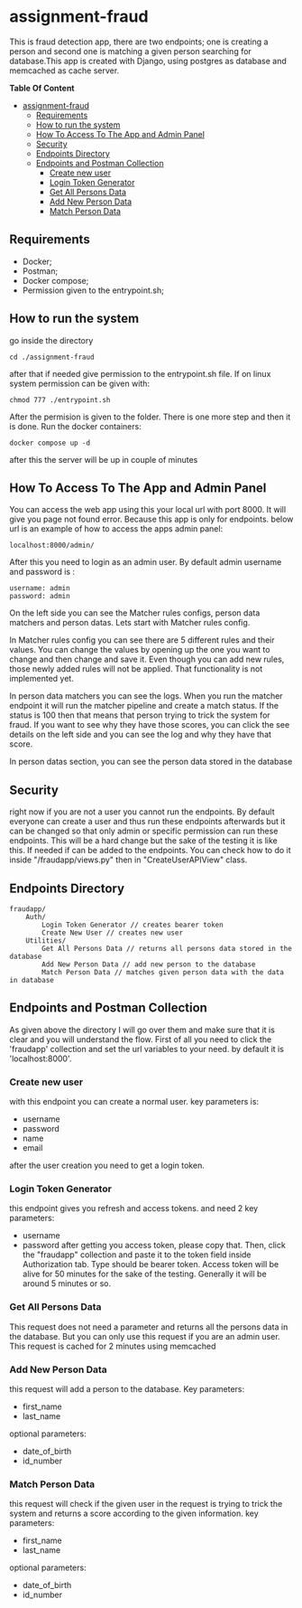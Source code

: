 # assignment-fraud
This is fraud detection app, there are two endpoints; one is creating a person and second one is matching a given person searching for database.This app is created with Django, using postgres as database and memcached as cache server.

**Table Of Content**

- [assignment-fraud](#assignment-fraud)
  * [Requirements](#Requirements)
  * [How to run the system](#How-to-run-the-system)
  * [How To Access To The App and Admin Panel](#How-To-Access-To-The-App-and-Admin-Panel)
  * [Security](#Security)
  * [Endpoints Directory](#Endpoints-Directory)
  * [Endpoints and Postman Collection](#Endpoints-and-Postman-Collection)
    + [Create new user](#Create-new-user)
    + [Login Token Generator](#Login-Token-Generator)
    + [Get All Persons Data](#Get-All-Persons-Data)
    + [Add New Person Data](#Add-New-Person-Data)
    + [Match Person Data](#Match-Person-Data)

## Requirements

- Docker;
- Postman;
- Docker compose;
- Permission given to the entrypoint.sh;



## How to run the system
go inside the directory
```
cd ./assignment-fraud
```
after that if needed give permission to the entrypoint.sh file. If on linux system permission can be given with:
```
chmod 777 ./entrypoint.sh
```
After the permision is given to the folder. There is one more step and then it is done. Run the docker containers:
```
docker compose up -d
```
after this the server will be up in couple of minutes

## How To Access To The App and Admin Panel
You can access the web app using this your local url with port 8000. It will give you page not found error. Because this app is only for endpoints. below url is an example of how to access the apps admin panel:
```
localhost:8000/admin/
```
After this you need to login as an admin user. By default admin username and password is :
```
username: admin
password: admin
```
On the left side you can see the Matcher rules configs, person data matchers and person datas. Lets start with Matcher rules config.

In Matcher rules config you can see there are 5 different rules and their values. You can change the values by opening up the one you want to change and then change and save it. Even though you can add new rules, those newly added rules will not be applied. That functionality is not implemented yet.

In person data matchers you can see the logs. When you run the matcher endpoint it will run the matcher pipeline and create a match status. If the status is 100 then that means that person trying to trick the system for fraud. If you want to see why they have those scores, you can click the see details on the left side and you can see the log and why they have that score.

In person datas section, you can see the person data stored in the database

## Security
right now if you are not a user you cannot run the endpoints. By default everyone can create a user and thus run these endpoints afterwards but it can be changed so that only admin or specific permission can run these endpoints. This will be a hard change but the sake of the testing it is like this. If needed if can be added to the endpoints. You can check how to do it inside "/fraudapp/views.py" then in "CreateUserAPIView" class.

## Endpoints Directory

    fraudapp/
        Auth/
            Login Token Generator // creates bearer token 
            Create New User // creates new user
        Utilities/
            Get All Persons Data // returns all persons data stored in the database
            Add New Person Data // add new person to the database
            Match Person Data // matches given person data with the data in database



## Endpoints and Postman Collection
As given above the directory I will go over them and make sure that it is clear and you will understand the flow. First of all you need to click the 'fraudapp' collection and set the url variables to your need. by default it is 'localhost:8000'.

### 	Create new user
with this endpoint you can create a normal user. key parameters is:
- username
- password
- name
- email

after the user creation you need to get a login token.
### Login Token Generator
this endpoint gives you refresh and access tokens. and need 2 key parameters:
- username
- password
after getting you access token, please copy that. Then, click the "fraudapp" collection and paste it to the token field inside Authorization tab. Type should be bearer token. Access token will be alive for 50 minutes for the sake of the testing. Generally it will be around 5 minutes or so.

### Get All Persons Data
This request does not need a parameter and returns all the persons data in the database. But you can only use this request if you are an admin user. This request is cached for 2 minutes using memcached

### Add New Person Data
this request will add a person to the database. Key parameters:
- first_name
- last_name

optional parameters:
- date_of_birth
- id_number

### Match Person Data
this request will check if the given user in the request is trying to trick the system and returns a score according to the given information. key parameters:
- first_name
- last_name

optional parameters:
- date_of_birth
- id_number



